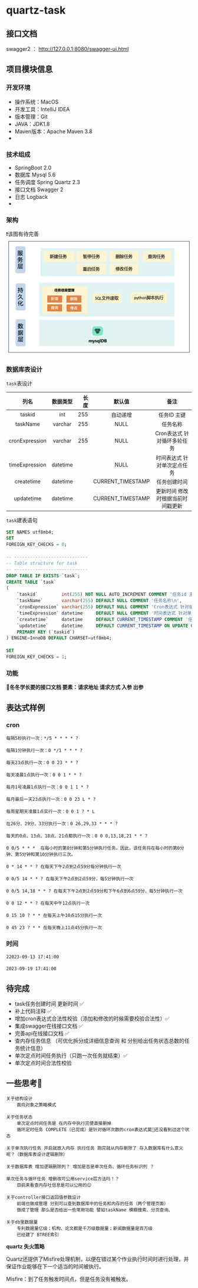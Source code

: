 # quartz-task

## 接口文档

swagger2 ： http://127.0.0.1:8080/swagger-ui.html

## 项目模块信息

### 开发环境

- 操作系统：MacOS
- 开发工具：IntelliJ IDEA
- 版本管理：Git
- JAVA：JDK1.8
- Maven版本：Apache Maven 3.8
-

### 技术组成

- SpringBoot 2.0
- 数据库 Mysql 5.6
- 任务调度 Spring Quartz 2.3
- 接口文档 Swagger 2
- 日志 Logback
-

### 架构

❗️该图有待完善
![模块架构图](./info/img/20230909101804.png)

### 数据库表设计

`task`表设计

|       列名       |   数据类型   |  长度 |        默认值        |        备注         |
|:--------------:|:--------:|----:|:-----------------:|:-----------------:|
|     taskid     |   int    | 255 |       自动递增        |      任务ID 主键      |
|    taskName    | varchar  | 255 |       NULL        |       任务名称        |
| cronExpression | varchar  | 255 |       NULL        | Cron表达式 针对循环多轮任务  |
| timeExpression | datetime |     |       NULL        |  时间表达式 针对单次定点任务   |
|   createtime   | datetime |     | CURRENT_TIMESTAMP |      任务创建时间       |
|   updatetime   | datetime |     | CURRENT_TIMESTAMP | 更新时间 修改时根据当前时间戳更新 |

`task`建表语句

```sql
SET NAMES utf8mb4;
SET
FOREIGN_KEY_CHECKS = 0;

-- ----------------------------
-- Table structure for task
-- ----------------------------
DROP TABLE IF EXISTS `task`;
CREATE TABLE `task`
(
    `taskid`         int(255) NOT NULL AUTO_INCREMENT COMMENT '任务id 主键 自动递增',
    `taskName`       varchar(255) DEFAULT NULL COMMENT '任务名称\n',
    `cronExpression` varchar(255) DEFAULT NULL COMMENT 'Cron表达式 针对循环多轮任务',
    `timeExpression` datetime     DEFAULT NULL COMMENT '时间表达式 针对单次定点任务',
    `createtime`     datetime     DEFAULT CURRENT_TIMESTAMP COMMENT '任务创建时间',
    `updatetime`     datetime     DEFAULT CURRENT_TIMESTAMP ON UPDATE CURRENT_TIMESTAMP COMMENT '更新时间',
    PRIMARY KEY (`taskid`)
) ENGINE=InnoDB DEFAULT CHARSET=utf8mb4;

SET
FOREIGN_KEY_CHECKS = 1;
```

### 功能

📄**冬冬学长要的接口文档 要素：请求地址 请求方式 入参 出参**

## 表达式样例

### cron

    每隔5秒执行一次：*/5 * * * * ?

    每隔1分钟执行一次：0 */1 * * * ?

    每天23点执行一次：0 0 23 * * ?

    每天凌晨1点执行一次：0 0 1 * * ?

    每月1号凌晨1点执行一次：0 0 1 1 * ?

    每月最后一天23点执行一次：0 0 23 L * ?

    每周星期天凌晨1点实行一次：0 0 1 ? * L

    在26分、29分、33分执行一次：0 26,29,33 * * * ?

    每天的0点、13点、18点、21点都执行一次：0 0 0,13,18,21 * * ?
    
    0 0/5 * * *  在每小时的第0分钟和第5分钟执行任务。因此，该任务将在每小时的第0分钟、第5分钟和第10分钟执行三次。

    0 * 14 * * ? 在每天下午2点到2点59分每分钟执行一次

    0 0/5 14 * * ? 在每天下午2点到2点59分，每5分钟执行一次

    0 0/5 14,18 * * ? 在每天下午2点到2点59分和下午6点到6点59分，每5分钟执行一次

    0 0 12 * * ? 在每天中午12点执行一次

    0 15 10 ? * * 在每天上午10点15分执行一次

    0 45 23 ? * * 在每天晚上11点45分执行一次

### 时间

    22023-09-13 17:41:00
    
    2023-09-19 17:41:00

## 待完成

- task任务创建时间 更新时间 ✅
- 补上代码注释 ✅
- 增加cron表达式合法性校验（添加和修改的时候需要校验合法性）✅
- 集成swagger在线接口文档 ✅
- 完善api在线接口文档 ✅
- 查内存任务信息 （可优化拆分成详细信息查询 和 分别给出任务状态总数的任务统计信息）
- 单次定点时间任务执行（只跑一次任务就结束）✅
- 单次定点时间合法性校验

## 一些思考🤔️

    关于结构设计
        面向对象之策略模式

    关于任务状态
        单次定点时间任务是 在内存中执行完便直接删掉
        循环定时任务 COMPLETE（已完成）是针对循环次数的cron表达式莫🤔还没看到过这个状态

    关于单次执行任务 开启就放入内存 执行任务 跑完就从内存删除了 存入数据库有什么意义呢？（数据库表设计逻辑删除）

    关于数据库表 增加逻辑删除列？ 增加是否是单次任务、循环任务标识列 ？

    单次任务与循环任务 增删改可公用service层方法吗！？
        目前来看查内存吐信息是可以公用的😊

    关于controller接口返回值参数设计 
        前端也做成管理 分别可以查到数据库中的任务和内存的任务（两个管理页面）
        做成了管理 那么是否给出一些常用功能 譬如taskName 模糊搜索、分页查询、

    关于db里数据量
        专利数据量亿级；机构、论文都是千万级数据量；新闻数据量是百万级 
        已经建了 BTREE索引

**quartz 失火策略**

Quartz还提供了Misfire处理机制，以便在错过某个作业执行时间时进行处理，并保证作业能够在下一个适当的时间被执行。

Misfire：到了任务触发时间点，但是任务没有被触发。



<!--
isuee!

| 期 刊 网 站 |  总  |
|:-------:|:---:|
| Scopus  | 339 |


| 新 闻 网 站 |       新 闻 年 份       | 采 集 组 |  总  |  入 库 时 间  |
|:-------:|:-------------------:|:-----:|:---:|:---------:|
|  CNET   |        2023         |  大 工  | 16  | 2023-9-21 |
|  DARPA  | 2020、2021、2022、2023 |  大 工  | 319 | 2023-9-21 |
|  中国科技网  |      2022、2023      |  大 工  | 839 | 2023-9-21 |


-->